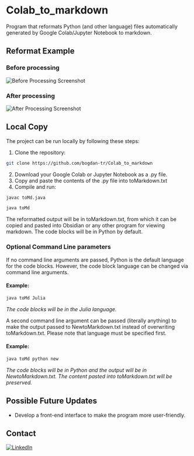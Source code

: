 # Colab_to_markdown
Program that reformats Python (and other language) files automatically generated by Google Colab/Jupyter Notebook to markdown.

## Reformat Example

### Before processing
![Before Processing Screenshot](https://github.com/user-attachments/assets/c2ea87d2-807d-49e0-8e27-8e4694095ef4)


### After processing
![After Processing Screenshot ](https://github.com/user-attachments/assets/4443be8a-1466-4e76-92e7-95999c76ccb6)




## Local Copy
The project can be run locally by following these steps:

1. Clone the repository:
 ``` sh
git clone https://github.com/bogdan-tr/Colab_to_markdown
```
2. Download your Google Colab or Jupyter Notebook as a .py file.
3. Copy and paste the contents of the .py file into toMarkdown.txt
5. Compile and run:
``` sh
javac toMd.java
```
``` sh
java toMd
```

The reformatted output will be in toMarkdown.txt, from which it can be copied and pasted into Obsidian or any other program for viewing markdown. The code blocks will be in Python by default.

### Optional Command Line parameters
If no command line arguments are passed, Python is the default language for the code blocks. However, the code block language can be changed via command line arguments.

#### Example:
``` sh
java toMd Julia
```
_The code blocks will be in the Julia language._

A second command line argument can be passed (literally anything) to make the output passed to NewtoMarkdown.txt instead of overwriting toMarkdown.txt. Please note that language must be specified first.

#### Example:
```sh
java toMd python new
```
_The code blocks will be in Python and the output will be in NewtoMarkdown.txt. The content pasted into toMarkdown.txt will be preserved._

## Possible Future Updates
- Develop a front-end interface to make the program more user-friendly.

## Contact
[![LinkedIn](https://img.shields.io/badge/LinkedIn-0077B5?style=for-the-badge&logo=linkedin&logoColor=white)](https://www.linkedin.com/in/bogdan-trigubov-bt3g/)



